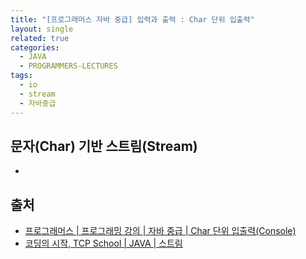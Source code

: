 ```yaml
---
title: "[프로그래머스 자바 중급] 입력과 출력 : Char 단위 입출력"
layout: single
related: true
categories:
  - JAVA
  - PROGRAMMERS-LECTURES
tags:
  - io
  - stream
  - 자바중급
---
```


## 문자(Char) 기반 스트림(Stream)
- 

## 출처
- [프로그래머스 \| 프로그래밍 강의 \| 자바 중급 \| Char 단위 입출력(Console)](https://programmers.co.kr/learn/courses/9/lessons/319)
- [코딩의 시작, TCP School \| JAVA \| 스트림](https://www.tcpschool.com/java/java_io_stream)
